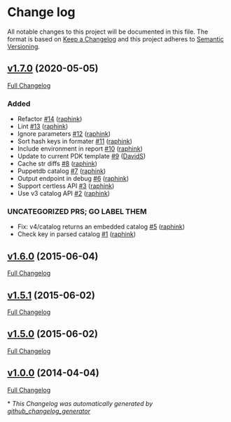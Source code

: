 # Change log

All notable changes to this project will be documented in this file. The format is based on [Keep a Changelog](http://keepachangelog.com/en/1.0.0/) and this project adheres to [Semantic Versioning](http://semver.org).

## [v1.7.0](https://github.com/camptocamp/puppet-catalog-diff/tree/v1.7.0) (2020-05-05)

[Full Changelog](https://github.com/camptocamp/puppet-catalog-diff/compare/v1.6.0...v1.7.0)

### Added

- Refactor [\#14](https://github.com/camptocamp/puppet-catalog-diff/pull/14) ([raphink](https://github.com/raphink))
- Lint [\#13](https://github.com/camptocamp/puppet-catalog-diff/pull/13) ([raphink](https://github.com/raphink))
- Ignore parameters [\#12](https://github.com/camptocamp/puppet-catalog-diff/pull/12) ([raphink](https://github.com/raphink))
- Sort hash keys in formater [\#11](https://github.com/camptocamp/puppet-catalog-diff/pull/11) ([raphink](https://github.com/raphink))
- Include environment in report [\#10](https://github.com/camptocamp/puppet-catalog-diff/pull/10) ([raphink](https://github.com/raphink))
- Update to current PDK template [\#9](https://github.com/camptocamp/puppet-catalog-diff/pull/9) ([DavidS](https://github.com/DavidS))
- Cache str diffs [\#8](https://github.com/camptocamp/puppet-catalog-diff/pull/8) ([raphink](https://github.com/raphink))
- Puppetdb catalog [\#7](https://github.com/camptocamp/puppet-catalog-diff/pull/7) ([raphink](https://github.com/raphink))
- Output endpoint in debug [\#6](https://github.com/camptocamp/puppet-catalog-diff/pull/6) ([raphink](https://github.com/raphink))
- Support certless API [\#3](https://github.com/camptocamp/puppet-catalog-diff/pull/3) ([raphink](https://github.com/raphink))
- Use v3 catalog API [\#2](https://github.com/camptocamp/puppet-catalog-diff/pull/2) ([raphink](https://github.com/raphink))

### UNCATEGORIZED PRS; GO LABEL THEM

- Fix: v4/catalog returns an embedded catalog [\#5](https://github.com/camptocamp/puppet-catalog-diff/pull/5) ([raphink](https://github.com/raphink))
- Check key in parsed catalog [\#1](https://github.com/camptocamp/puppet-catalog-diff/pull/1) ([raphink](https://github.com/raphink))

## [v1.6.0](https://github.com/camptocamp/puppet-catalog-diff/tree/v1.6.0) (2015-06-04)

[Full Changelog](https://github.com/camptocamp/puppet-catalog-diff/compare/v1.5.1...v1.6.0)

## [v1.5.1](https://github.com/camptocamp/puppet-catalog-diff/tree/v1.5.1) (2015-06-02)

[Full Changelog](https://github.com/camptocamp/puppet-catalog-diff/compare/v1.5.0...v1.5.1)

## [v1.5.0](https://github.com/camptocamp/puppet-catalog-diff/tree/v1.5.0) (2015-06-02)

[Full Changelog](https://github.com/camptocamp/puppet-catalog-diff/compare/v1.0.0...v1.5.0)

## [v1.0.0](https://github.com/camptocamp/puppet-catalog-diff/tree/v1.0.0) (2014-04-04)

[Full Changelog](https://github.com/camptocamp/puppet-catalog-diff/compare/96e91f27adc96eb37ae63810b174f041add8784d...v1.0.0)



\* *This Changelog was automatically generated by [github_changelog_generator](https://github.com/github-changelog-generator/github-changelog-generator)*

